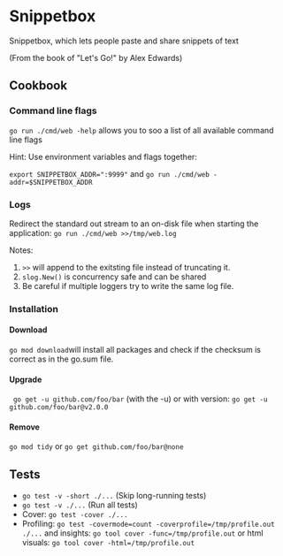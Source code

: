 # Snippetbox

Snippetbox, which lets people paste and share snippets of text

(From the book of "Let's Go!" by Alex Edwards)

## Cookbook

### Command line flags

`go run ./cmd/web -help` allows you to soo a list of all available command line flags

Hint: Use environment variables and flags together:

`export SNIPPETBOX_ADDR=":9999"` and `go run ./cmd/web -addr=$SNIPPETBOX_ADDR`

### Logs

Redirect the standard out stream to an on-disk file when starting the application: `go run ./cmd/web >>/tmp/web.log`

Notes:

1. `>>` will append to the exitsting file instead of truncating it.
2. `slog.New()` is concurrency safe and can be shared
3. Be careful if multiple loggers try to write the same log file.

### Installation

#### Download

`go mod download`will install all packages and check if the checksum is correct as in the go.sum file.

#### Upgrade

` go get -u github.com/foo/bar` (with the -u) or with version: `go get -u github.com/foo/bar@v2.0.0`

#### Remove

`go mod tidy` or `go get github.com/foo/bar@none`

## Tests

- `go test -v -short ./...` (Skip long-running tests)
- `go test -v ./...` (Run all tests)
- Cover: `go test -cover ./...`
- Profiling: `go test -covermode=count -coverprofile=/tmp/profile.out ./...` and insights: `go tool cover -func=/tmp/profile.out` or html visuals: `go tool cover -html=/tmp/profile.out`
